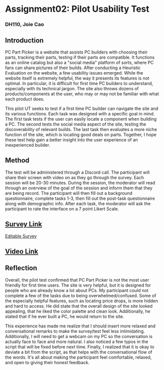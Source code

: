 # Assignment02: Pilot Usability Test
### DH110, Joie Cao

## Introduction
PC Part Picker is a website that assists PC builders with choosing their parts, tracking their parts, testing if their parts are compatible. It functions as an online catalog but also a "social media" platform of sorts, where PC fans can share pictures of their builds. After conducting a Heuristic Evaluation on the website, a few usability issues emerged. While the website itself is extremely helpful, the way it presents its features is not optimal. In particular, it is difficult for first time PC builders to understand, especially with its technical jargon. The site also throws dozens of products/components at the user, who may or may not be familiar with what each product does. 

This pilot UT seeks to test if a first time PC builder can navigate the site and its various functions. Each task was designed with a specific goal in mind. The first task tests if the user can easily locate a component when building a PC. The second tests the social media aspect of the site, testing the discoverability of relevant builds. The last task then evaluates a more niche function of the site, which is locating good deals on parts. Together, I hope these test help gain a better insight into the user experience of an inexperienced builder. 

## Method
The test will be administered through a Discord call. The participant will share their screen with video on as they go through the survey. Each session will be 20-30 minutes. During the session, the moderator will read through an overview of the goal of the session and inform them that they are being record. The participant will then fill out a background questionnaire, complete tasks 1-3, then fill out the post-task questionnaire along with demographic info. After each task, the moderator will ask the participant to rate the interface on a 7 point Likert Scale. 

## [Survey Link](https://forms.gle/iPymEs7h3AT24uAc9)
[Editable Survey](https://docs.google.com/forms/d/1Ah_Z0jK_egn3LwZ7uW19aAXPzArh3Lc1hHFfwrQHh9k/edit)

## [Video Link](https://youtu.be/bZkBv5T0hW8)

## Reflection
Overall, the pilot test confirmed that PC Part Picker is not the most user friendly for first time users. The site is very helpful, but it is designed for people who are already know a lot about PCs. My participant could not complete a few of the tasks due to being overwhelmed/confused. Some of the especially helpful features, such as locating price drops, is more hidden and hard to access. He did state that the overall design of the site looked appealing, that he liked the color palette and clean look. Additionally, he stated that if he ever built a PC, he would return to the site. 

This experience has made me realize that I should insert more relaxed and conversational remarks to make the survey/test feel less intimidating. Additionally, I will need to get a webcam on my PC so the conversation is actually face to face and more natural. I also noticed a few typos in the script that will be fixed before next time. Finally, I realized that it is okay to deviate a bit from the script, as that helps with the conversational flow of the words. It's all about making the participant feel comfortable, relaxed, and open to giving their honest feedback. 
